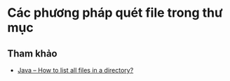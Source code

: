 # Các phương pháp quét file trong thư mục

## Tham khảo
- [Java – How to list all files in a directory?](https://mkyong.com/java/java-how-to-list-all-files-in-a-directory/)